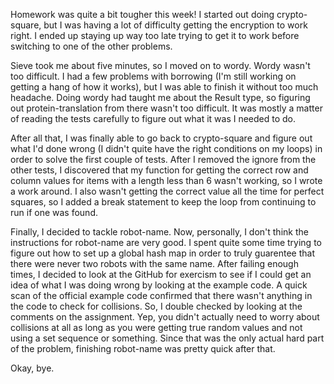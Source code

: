 Homework was quite a bit tougher this week! I started out doing crypto-square, but I was having a lot of difficulty getting the encryption to work right. I ended up staying up way too late trying to get it to work before switching to one of the other problems.

Sieve took me about five minutes, so I moved on to wordy. Wordy wasn't too difficult. I had a few problems with borrowing (I'm still working on getting a hang of how it works), but I was able to finish it without too much headache. Doing wordy had taught me about the Result type, so figuring out protein-translation from there wasn't too difficult. It was mostly a matter of reading the tests carefully to figure out what it was I needed to do.

After all that, I was finally able to go back to crypto-square and figure out what I'd done wrong (I didn't quite have the right conditions on my loops) in order to solve the first couple of tests. After I removed the ignore from the other tests, I discovered that my function for getting the correct row and column values for items with a length less than 6 wasn't working, so I wrote a work around. I also wasn't getting the correct value all the time for perfect squares, so I added a break statement to keep the loop from continuing to run if one was found.

Finally, I decided to tackle robot-name. Now, personally, I don't think the instructions for robot-name are very good. I spent quite some time trying to figure out how to set up a global hash map in order to truly guarentee that there were never two robots with the same name. After failing enough times, I decided to look at the GitHub for exercism to see if I could get an idea of what I was doing wrong by looking at the example code. A quick scan of the official example code confirmed that there wasn't anything in the code to check for collisions. So, I double checked by looking at the comments on the assignment. Yep, you didn't actually need to worry about collisions at all as long as you were getting true random values and not using a set sequence or something. Since that was the only actual hard part of the problem, finishing robot-name was pretty quick after that.

Okay, bye.